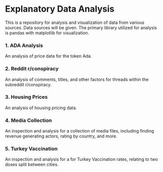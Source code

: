 # Explanatory Data Analysis
This is a repository for analysis and visualization of data from various sources. Data sources will be given. The primary library utilized for analysis is pandas with matplotlib for visualization.


### 1. ADA Analysis
An analysis of price data for the token Ada.

### 2. Reddit r/conspiracy
An analysis of comments, titles, and other factors for threads within the subreddit r/conspiracy.

### 3. Housing Prices
An analysis of housing pricing data.

### 4. Media Collection
An inspection and analysis for a collection of media files, including finding revenue generating actors, rating by country, and more.

### 5. Turkey Vaccination
An inspection and analysis for a for Turkey Vaccination rates, relating to two doses split between cities.
